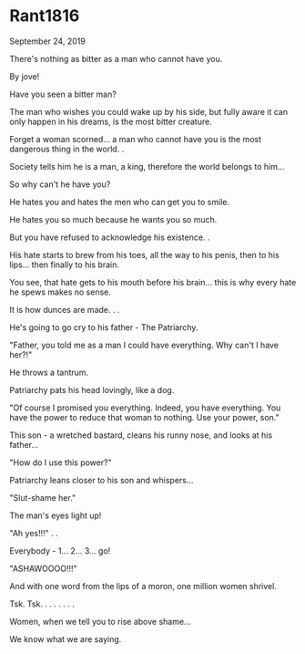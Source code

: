 # Rant1816



September 24, 2019

There's nothing as bitter as a man who cannot have you. 

By jove! 

Have you seen a bitter man?

The man who wishes you could wake up by his side, but fully aware it can only happen in his dreams, is the most bitter creature.

Forget a woman scorned... a man who cannot have you is the most dangerous thing in the world. 
 .

Society tells him he is a man, a king, therefore the world belongs to him...

So why can't he have you?

He hates you and hates the men who can get you to smile.

He hates you so much because he wants you so much. 

But you have refused to acknowledge his existence. 
.

His hate starts to brew from his toes, all the way to his penis, then to his lips... then finally to his brain. 

You see, that hate gets to his mouth before his brain... this is why every hate he spews makes no sense.

It is how dunces are made.
.
.

He's going to go cry to his father - The Patriarchy. 

"Father, you told me as a man I could have everything. Why can't I have her?!"

He throws a tantrum. 

Patriarchy pats his head lovingly, like a dog.

"Of course I promised you everything. Indeed, you have everything. You have the power to reduce that woman to nothing. Use your power, son."

This son - a wretched bastard, cleans his runny nose, and looks at his father...

"How do I use this power?"

Patriarchy leans closer to his son and whispers...

"Slut-shame her."

The man's eyes light up!

"Ah yes!!!"
.
.

Everybody - 1... 2... 3... go!

"ASHAWOOOO!!!"

And with one word from the lips of a moron, one million women shrivel.

Tsk. Tsk.
.
.
.
.
.
.
.

Women, when we tell you to rise above shame...

We know what we are saying.